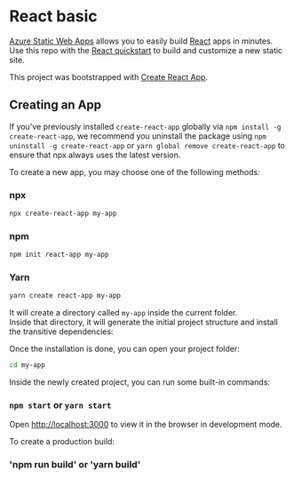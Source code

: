 # React basic

[Azure Static Web Apps](https://docs.microsoft.com/azure/static-web-apps/overview) allows you to easily build [React](https://reactjs.org/) apps in minutes. Use this repo with the [React quickstart](https://docs.microsoft.com/azure/static-web-apps/getting-started?tabs=react) to build and customize a new static site.

This project was bootstrapped with [Create React App](https://github.com/facebook/create-react-app).

## Creating an App

If you've previously installed `create-react-app` globally via `npm install -g create-react-app`, we recommend you uninstall the package using `npm uninstall -g create-react-app` or `yarn global remove create-react-app` to ensure that npx always uses the latest version.

To create a new app, you may choose one of the following methods:

### npx

```sh
npx create-react-app my-app
```

### npm

```sh
npm init react-app my-app
```

### Yarn

```sh
yarn create react-app my-app
```

It will create a directory called `my-app` inside the current folder.<br>
Inside that directory, it will generate the initial project structure and install the transitive dependencies:

Once the installation is done, you can open your project folder:

```sh
cd my-app
```

Inside the newly created project, you can run some built-in commands:

### `npm start` or `yarn start`

Open [http://localhost:3000](http://localhost:3000) to view it in the browser in development mode.

To create a production build:

### 'npm run build' or 'yarn build'
